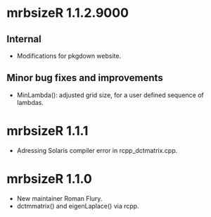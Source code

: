 # mrbsizeR 1.1.2.9000

## Internal

* Modifications for pkgdown website.

## Minor bug fixes and improvements

* MinLambda(): adjusted grid size, for a user defined sequence of lambdas.

# mrbsizeR 1.1.1

* Adressing Solaris compiler error in rcpp_dctmatrix.cpp.

# mrbsizeR 1.1.0

* New maintainer Roman Flury.
* dctmmatrix() and eigenLaplace() via rcpp.
